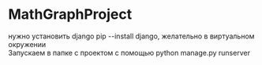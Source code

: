 # MathGraphProject
нужно установить django 
pip --install django, желательно в виртуальном окружении  
Запускаем в папке с проектом с помощью python manage.py runserver
